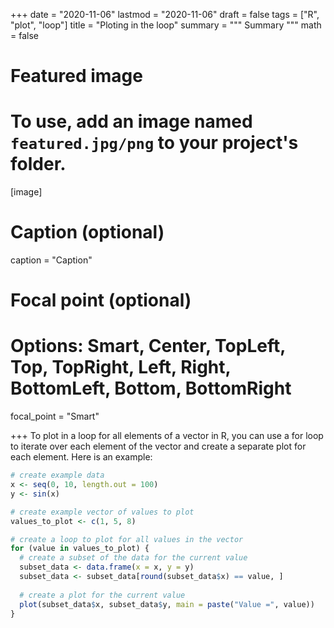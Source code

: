 +++
date = "2020-11-06"
lastmod = "2020-11-06"
draft = false
tags = ["R", "plot", "loop"]
title = "Ploting in the loop"
summary = """
Summary
"""
math = false

# Featured image
# To use, add an image named `featured.jpg/png` to your project's folder. 
[image]
  # Caption (optional)
  caption = "Caption"
  
  # Focal point (optional)
  # Options: Smart, Center, TopLeft, Top, TopRight, Left, Right, BottomLeft, Bottom, BottomRight
  focal_point = "Smart"

+++
To plot in a loop for all elements of a vector in R, you can use a for loop to iterate over each element of the vector and create a separate plot for each element. Here is an example:

```r
# create example data
x <- seq(0, 10, length.out = 100)
y <- sin(x)

# create example vector of values to plot
values_to_plot <- c(1, 5, 8)

# create a loop to plot for all values in the vector
for (value in values_to_plot) {
  # create a subset of the data for the current value
  subset_data <- data.frame(x = x, y = y)
  subset_data <- subset_data[round(subset_data$x) == value, ]
  
  # create a plot for the current value
  plot(subset_data$x, subset_data$y, main = paste("Value =", value))
}

```


